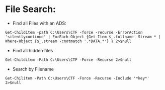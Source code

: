 # File Search:
- Find all Files with an ADS:
```
Get-Childitem -path C:\Users\CTF -force -recurse -ErrorAction 'silentlycontinue' | ForEach-Object {Get-Item $_.fullname -Stream * | Where-Object {$_.stream -cnotmatch '.*DATA.*'} } 2>$null
```
- Find all hidden files
```
Get-Childitem -Path C:\Users\CTF -Force -Recurse 2>$null
```
- Search by Filename
```
Get-Chilitem -Path C:\Users\CTF -Force -Recurse -Include '*key*' 2>$null
```
